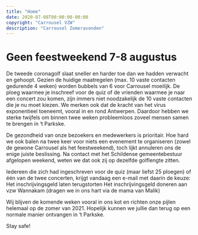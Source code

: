 ```yaml
---
title: "Home"
date: 2020-07-08T00:00:00-00:00
copyright: "Carrousel VZW"
description: "Carrousel Zomeravonden"
---
```


# Geen feestweekend 7-8 augustus

De tweede coronagolf slaat sneller en harder toe dan we hadden verwacht en gehoopt. Gezien de huidige maatregelen (max. 10 vaste contacten gedurende 4 weken) worden bubbels van 6 voor Carrousel moeilijk. De ploeg waarmee je inschreef voor de quiz of de vrienden waarmee je naar een concert zou komen, zijn immers niet noodzakelijk de 10 vaste contacten die je nu moet kiezen. We merken ook dat de kracht van het virus exponentieel toeneemt, vooral in en rond Antwerpen. Daardoor hebben we
sterke twijfels om binnen twee weken probleemloos zoveel mensen samen te brengen in ‘t Parkske. 

De gezondheid van onze bezoekers en medewerkers is prioritair. Hoe hard we ook balen na twee keer voor niets een evenement te organiseren (zowel de gewone Carrousel als het feestweekend), toch lijkt annuleren ons de enige juiste beslissing. Na contact met het Schildense gemeentebestuur afgelopen weekend, weten we dat ook zij op dezelfde golflengte zitten.

Iedereen die zich had ingeschreven voor de quiz (maar liefst 25 ploegen) of één van de twee concerten, krijgt vandaag een e-mail met daarin de keuze:
Het inschrijvingsgeld laten terugstorten
Het inschrijvingsgeld doneren aan vzw Wannakam (dragen we in ons hart via de mama van Malik)

Wij blijven de komende weken vooral in ons kot en richten onze pijlen helemaal op de zomer van 2021. Hopelijk kunnen we jullie dan terug op een normale manier ontvangen in ‘t Parkske.

Stay safe!


